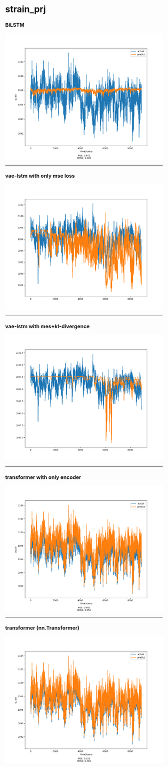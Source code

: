 # strain_prj

### BiLSTM
![This is an image](
https://github.com/YeHoonJang/strain_prj/blob/main/figure/bilstm_figure_100.png)  

--------------------------------
### vae-lstm with only mse loss
![This is an image](
https://github.com/YeHoonJang/strain_prj/blob/main/figure/vae_with_mse_figure_100.png)

--------------------------------
### vae-lstm with mes+kl-divergence
![This is an image](https://github.com/YeHoonJang/strain_prj/blob/main/figure/vae_with_mes_kl-divergence_figure_91.png)

--------------------------------
### transformer with only encoder
![This is an image](
https://github.com/YeHoonJang/strain_prj/blob/main/figure/transformer_figure_encoder_100.png)  

--------------------------------
### transformer (nn.Transformer)
![This is an image](
https://github.com/YeHoonJang/strain_prj/blob/main/figure/transformer_figure_100.png)  